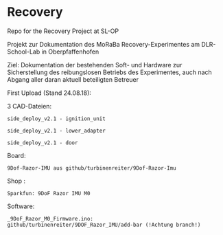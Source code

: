 # Recovery
Repo for the Recovery Project at SL-OP

Projekt zur Dokumentation des MoRaBa Recovery-Experimentes am DLR-School-Lab in Oberpfaffenhofen 

Ziel: Dokumentation der bestehenden Soft- und Hardware zur Sicherstellung des reibungslosen Betriebs des Experimentes, auch nach              Abgang aller daran aktuell beteiligten Betreuer


First Upload (Stand 24.08.18):

3 CAD-Dateien:

	side_deploy_v2.1 - ignition_unit

	side_deploy_v2.1 - lower_adapter

	side_deploy_v2.1 - door

Board:

	9Dof-Razor-IMU aus github/turbinenreiter/9Dof-Razor-Imu

Shop : 

	Sparkfun: 9DoF Razor IMU M0

Software:

	_9DoF_Razor_M0_Firmware.ino:
	github/turbinenreiter/9DOF_Razor_IMU/add-bar (!Achtung branch!)
